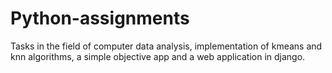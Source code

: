 # Python-assignments
Tasks in the field of computer data analysis, implementation of kmeans and knn algorithms, a simple objective app and a web application in django.
